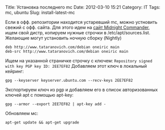 Title: Установка последнего mc
Date: 2012-03-10 15:21
Category: IT
Tags: mc, ubuntu
Slug: install-latest-mc

Если в офф. репозитории находится устаревший mc, можно устновить свежий с офф. сайта.
Для этого идем на [сайт Midnight Commander][], ищем свой дистр, копируем нужные строчки в
/etc/apt/sources.list. Желающие могут установить ночную сборку (Nightly)

    deb http://www.tataranovich.com/debian oneiric main
    deb-src http://www.tataranovich.com/debian oneiric main

Ищем на указанной страничке строчку с ключем: `Repository signed with key PGP key ID: 2EE7EF82`
Добавляем этот ключ в локальный кейринг:

    gpg --keyserver keyserver.ubuntu.com --recv-keys 2EE7EF82

Экспортируем ключ из pgp и добавляем его в список авторизованных ключей apt с помощью apt-key: 

    gpg --armor --export 2EE7EF82 | apt-key add -

Обновляем мс:

    apt-get update && apt-get upgrade


  [сайт Midnight Commander]: https://www.midnight-commander.org/wiki/Binaries
    "Midnight Commander"
